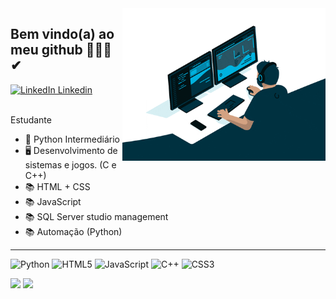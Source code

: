 
<img src = "banner.gif" width = "325px" align = "right">

## Bem vindo(a) ao meu github 👋🐱‍🏍✔

 <div id="Linkedin">
  <a href = "https://br.linkedin.com/">
    <img src="https://img.shields.io/badge/LinkedIn-blue?style=for-the-badge&logo=linkedin&logoColor=white" alt="LinkedIn Linkedin"/>
  </a>   
</div>
<br>

Estudante
- 🥇 Python Intermediário
- 🖥 Desenvolvimento de sistemas e jogos. (C e C++) 
- 📚 HTML + CSS 
- 📚 JavaScript 
- 📚 SQL Server studio management
- 📚 Automação (Python)
___

![Python](https://img.shields.io/badge/python-3670A0?style=for-the-badge&logo=python&logoColor=ffdd54)
![HTML5](https://img.shields.io/badge/html5-%23E34F26.svg?style=for-the-badge&logo=html5&logoColor=white)
![JavaScript](https://img.shields.io/badge/javascript-%23323330.svg?style=for-the-badge&logo=javascript&logoColor=%23F7DF1E)
![C++](https://img.shields.io/badge/c++-%2300599C.svg?style=for-the-badge&logo=c%2B%2B&logoColor=white)
![CSS3](https://img.shields.io/badge/css3-%231572B6.svg?style=for-the-badge&logo=css3&logoColor=white)






<div align = "left">
<img height = "190em" src="https://github-readme-stats.vercel.app/api/top-langs/?username=rubinhosa&show_icons=true&theme=nord&count_private=true"/>
  
<img height = "190em" src="https://github-readme-stats.vercel.app/api?username=rubinhosa&show_icons=true&show_icons=true&theme=nord&count_private=true" />
</div>


